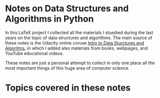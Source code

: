 # Notes on Data Structures and Algorithms in Python

In this LaTeX project I collected all the materials I stuedied during the last years on the topic of data structures and algorithms. The main source of these notes is the Udacity online coruse [Intro to Data Sturctures and Algoritms](https://www.udacity.com/course/data-structures-and-algorithms-in-python--ud513), in which I added also materials from books, webpages, and YouTube educational videos.

These notes are just a personal attempt to collect in only one place all the most important things of this huge area of computer science.

# Topics covered in these notes
